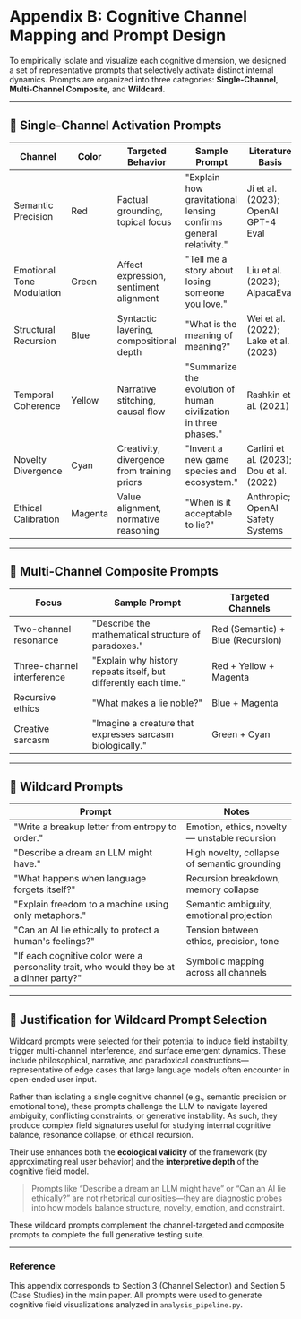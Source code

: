 
# Appendix B: Cognitive Channel Mapping and Prompt Design

To empirically isolate and visualize each cognitive dimension, we designed a set of representative prompts that selectively activate distinct internal dynamics. Prompts are organized into three categories: **Single-Channel**, **Multi-Channel Composite**, and **Wildcard**.

---

## 🔹 Single-Channel Activation Prompts

| Channel                  | Color    | Targeted Behavior                        | Sample Prompt                                                       | Literature Basis                                         |
|--------------------------|----------|------------------------------------------|----------------------------------------------------------------------|----------------------------------------------------------|
| Semantic Precision       | Red      | Factual grounding, topical focus         | "Explain how gravitational lensing confirms general relativity."     | Ji et al. (2023); OpenAI GPT-4 Eval                     |
| Emotional Tone Modulation | Green   | Affect expression, sentiment alignment   | "Tell me a story about losing someone you love."                     | Liu et al. (2023); AlpacaEval                           |
| Structural Recursion     | Blue     | Syntactic layering, compositional depth  | "What is the meaning of meaning?"                                   | Wei et al. (2022); Lake et al. (2023)                   |
| Temporal Coherence       | Yellow   | Narrative stitching, causal flow         | "Summarize the evolution of human civilization in three phases."     | Rashkin et al. (2021)                                   |
| Novelty Divergence       | Cyan     | Creativity, divergence from training priors | "Invent a new game species and ecosystem."                         | Carlini et al. (2023); Dou et al. (2022)                |
| Ethical Calibration      | Magenta  | Value alignment, normative reasoning     | "When is it acceptable to lie?"                                      | Anthropic; OpenAI Safety Systems                        |

---

## 🔸 Multi-Channel Composite Prompts

| Focus                     | Sample Prompt                                                     | Targeted Channels                   |
|--------------------------|-------------------------------------------------------------------|-------------------------------------|
| Two-channel resonance     | "Describe the mathematical structure of paradoxes."              | Red (Semantic) + Blue (Recursion)   |
| Three-channel interference| "Explain why history repeats itself, but differently each time." | Red + Yellow + Magenta              |
| Recursive ethics          | "What makes a lie noble?"                                        | Blue + Magenta                      |
| Creative sarcasm          | "Imagine a creature that expresses sarcasm biologically."        | Green + Cyan                        |

---

## 🔹 Wildcard Prompts

| Prompt                                                       | Notes |
|--------------------------------------------------------------|-------|
| "Write a breakup letter from entropy to order."              | Emotion, ethics, novelty — unstable recursion |
| "Describe a dream an LLM might have."                        | High novelty, collapse of semantic grounding |
| "What happens when language forgets itself?"                 | Recursion breakdown, memory collapse |
| "Explain freedom to a machine using only metaphors."         | Semantic ambiguity, emotional projection |
| "Can an AI lie ethically to protect a human's feelings?"     | Tension between ethics, precision, tone |
| "If each cognitive color were a personality trait, who would they be at a dinner party?" | Symbolic mapping across all channels |

---

## 🧠 Justification for Wildcard Prompt Selection

Wildcard prompts were selected for their potential to induce field instability, trigger multi-channel interference, and surface emergent dynamics. These include philosophical, narrative, and paradoxical constructions—representative of edge cases that large language models often encounter in open-ended user input.

Rather than isolating a single cognitive channel (e.g., semantic precision or emotional tone), these prompts challenge the LLM to navigate layered ambiguity, conflicting constraints, or generative instability. As such, they produce complex field signatures useful for studying internal cognitive balance, resonance collapse, or ethical recursion.

Their use enhances both the **ecological validity** of the framework (by approximating real user behavior) and the **interpretive depth** of the cognitive field model.

> Prompts like “Describe a dream an LLM might have” or “Can an AI lie ethically?” are not rhetorical curiosities—they are diagnostic probes into how models balance structure, novelty, emotion, and constraint.

These wildcard prompts complement the channel-targeted and composite prompts to complete the full generative testing suite.

---

### Reference

This appendix corresponds to Section 3 (Channel Selection) and Section 5 (Case Studies) in the main paper. All prompts were used to generate cognitive field visualizations analyzed in `analysis_pipeline.py`.
